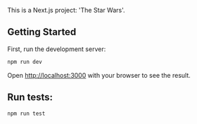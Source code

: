 This is a Next.js project: 'The Star Wars'.
## Getting Started

First, run the development server:

```bash
npm run dev
```

Open [http://localhost:3000](http://localhost:3000) with your browser to see the result.

## Run tests:

```bash
npm run test
```